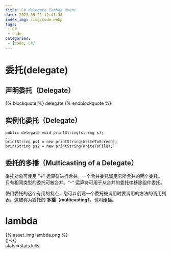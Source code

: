 ```yaml
---
title: C# delegate lambda event
date: 2022-05-21 12:41:30
index_img: /img/code.webp
tags:
 - C#
 - code
categories:
 - [code, C#]
---
```

# 委托(delegate)
## 声明委托（Delegate）
{% blockquote %}
delegate <return type> <delegate-name> <parameter list>
{% endblockquote %}
## 实例化委托（Delegate）
```
public delegate void printString(string s);
...
printString ps1 = new printString(WriteToScreen);
printString ps2 = new printString(WriteToFile);
```
## 委托的多播（Multicasting of a Delegate）
委托对象可使用 "+" 运算符进行合并。一个合并委托调用它所合并的两个委托。只有相同类型的委托可被合并。"-" 运算符可用于从合并的委托中移除组件委托。

使用委托的这个有用的特点，您可以创建一个委托被调用时要调用的方法的调用列表。这被称为委托的 <strong>多播（multicasting）</strong>，也叫组播。

# lambda
{% asset_img lambda.png %}<br>
()=>{}<br>
stats=>stats.kills<br>
[^1]:https://www.runoob.com/csharp/csharp-delegate.html